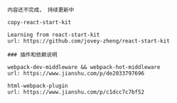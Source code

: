 ####

	内容还不完成， 持续更新中

	copy-react-start-kit

	Learning from react-start-kit
	url: https://github.com/jovey-zheng/react-start-kit

	### 插件和依赖说明

	webpack-dev-middleware && webpack-hot-middleware
	url: https://www.jianshu.com/p/de2033797696

	html-webpack-plugin
	url: https://www.jianshu.com/p/c1dcc7c7bf52